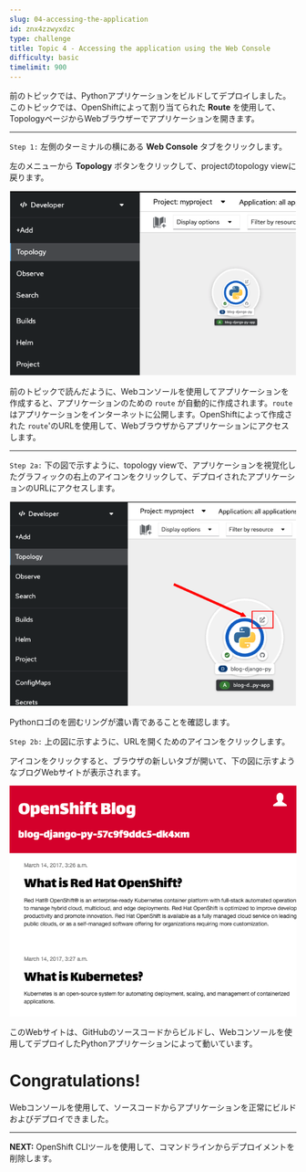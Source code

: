 ```yaml
---
slug: 04-accessing-the-application
id: znx4zzwyxdzc
type: challenge
title: Topic 4 - Accessing the application using the Web Console
difficulty: basic
timelimit: 900
---
```

前のトピックでは、Pythonアプリケーションをビルドしてデプロイしました。このトピックでは、OpenShiftによって割り当てられた **Route** を使用して、TopologyページからWebブラウザーでアプリケーションを開きます。

----

`Step 1:` 左側のターミナルの横にある **Web Console** タブをクリックします。

左のメニューから **Topology** ボタンをクリックして、projectのtopology viewに戻ります。

![Topology View](../assets/topology.png)

前のトピックで読んだように、Webコンソールを使用してアプリケーションを作成すると、アプリケーションのための `route` が自動的に作成されます。`route` はアプリケーションをインターネットに公開します。OpenShiftによって作成された `route`'のURLを使用して、Webブラウザからアプリケーションにアクセスします。

----

`Step 2a:` 下の図で示すように、topology viewで、アプリケーションを視覚化したグラフィックの右上のアイコンをクリックして、デプロイされたアプリケーションのURLにアクセスします。

![App Running](../assets/app-running.png)

Pythonロゴのを囲むリングが濃い青であることを確認します。

`Step 2b:` 上の図に示すように、URLを開くためのアイコンをクリックします。

アイコンをクリックすると、ブラウザの新しいタブが開いて、下の図に示すようなブログWebサイトが表示されます。

![Blog Web Site](../assets/blog-web-page.png)

このWebサイトは、GitHubのソースコードからビルドし、Webコンソールを使用してデプロイしたPythonアプリケーションによって動いています。

# Congratulations!

Webコンソールを使用して、ソースコードからアプリケーションを正常にビルドおよびデプロイできました。

----
**NEXT:** OpenShift CLIツールを使用して、コマンドラインからデプロイメントを削除します。
